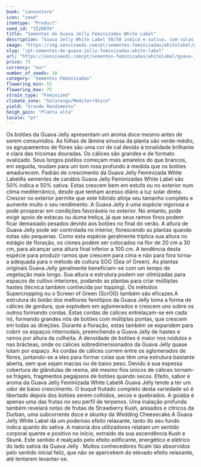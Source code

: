 ```yaml
---
book: "cannastore"
icon: "seed"
itemtype: "Product"
seed_id: "1520034"
title: "Sementes de Guava Jelly Feminizadas White Label"
description: "Guava Jelly White Label 50/50 indica e sativa, com colas revestidas de cristais infundidos, aromas de frutas exóticas, efeito relaxante quente e positivo."
image: "https://img.sensiseeds.com/pt/sementes-feminizadas/whitelabel/guava-jelly-image.png"
slug: "/pt-sementes-de-guava-jelly-feminizadas-white-label"
url: "https://sensiseeds.com/pt/sementes-feminizadas/whitelabel/guava-jelly?a_aid=cannastore"
price: 75
currency: "eur"
number_of_seeds: 10
category: "Sementes Feminizadas"
flowering_min: 55
flowering_max: 75
strain_type: "Feminized"
climate_zone: "Solarengo/Mediterrânico"
yield: "Grande Rendimento"
heigh_gain: "Planta alta"
locale: "pt"
---
```

Os botões da Guava Jelly apresentam um aroma doce mesmo antes de serem consumidos. As folhas de lâmina sinuosa da planta são verde-médio, os agrupamentos de flores são uma cor de cal devido à tonalidade brilhante e clara das tricomas douradas. Os cálices são grandes e de formato ovalizado. Seus longos pistilos começam mais amarelos do que brancos, em seguida, mudam para um tom rosa profundo à medida que os botões amadurecem. Padrão de crescimento da Guava Jelly Feminizada White LabelAs sementes de canábis Guava Jelly Feminizadas White Label são 50% indica e 50% sativa. Estas crescem bem em estufa ou no exterior num clima mediterrânico, desde que tenham acesso diário a luz solar direta. Crescer no exterior permite que este híbrido atinja seu tamanho completo e aumente muito o seu rendimento. A Guava Jelly é uma espécie vigorosa e pode prosperar em condições favoráveis no exterior. No entanto, pode exigir apoio de estacas ou duma treliça, já que seus ramos finos podem ficar demasiado pesados devido aos botões no final do verão. A altura de Guava Jelly pode ser controlada no interior, florescendo as plantas quando estas são pequenas. Como esta espécie geralmente triplica sua altura no estágio de floração, os clones podem ser colocados na flor de 20 cm a 30 cm, para alcançar uma altura final inferior a 100 cm. A tendência desta espécie para produzir ramos que crescem para cima e não para fora torna-a adequada para o método de cultura SOG (Sea of Green). As plantas originais Guava Jelly geralmente beneficiam-se com um tempo de vegetação mais longo. Sua altura e estrutura podem ser otimizadas para espaços de cultivo interiores, podando as plantas para criar múltiplas hastes (técnica também conhecida por topping). Os métodos Supercropping ou o Screen of Green (ScrOG) também são eficazes.A estrutura do botão dos melhores fenótipos da Guava Jelly toma a forma de cálices de gordura, que explodem em aglomerados e crescem uns sobre os outros formando cordas. Estas cordas de cálices entrelaçam-se em cada nó, formando grandes nós de botões com múltiplas pontas, que crescem em todas as direções. Durante a floração, estas também se expandem para cobrir os espaços internodais, preenchendo a Guava Jelly de hastes e ramos por altura da colheita. A densidade de botões é maior nos nódulos e nas brácteas, onde os cálices sobredimensionados da Guava Jelly quase lutam por espaço. As cordas de cálices correm entre os aglomerados de flores, juntando-se a eles para formar colas que têm uma estrutura bastante aberta, sem que sejam macias ou de baixo peso. Devido à sua espessa cobertura de glândulas de resina, até mesmo fios únicos de cálices tornam-se frágeis, fragmentos pegajosos de botões quando secos. Efeito, sabor e aroma da Guava Jelly Feminizada White LabelA Guava Jelly tende a ter um odor de baixo crescimento. O buquê frutado completo desta variedade só é libertado depois dos botões serem colhidos, secos e quebrados. A goiaba é apenas uma das frutas no seu perfil de terpenos. Uma inalação profunda também revelará notas de frutas de Strawberry Kush, anisados e cítricos da Durban, uma subcorrente doce e skunky da Wedding Cheesecake.A Guava Jelly White Label dá um poderoso efeito relaxante, tanto do seu fundo indica quanto do sativa. A maioria dos utilizadores relatam um sentido corporal quente e positivo no início, extraído da sua ascendência Kush e Skunk. Este sentido é realçado pelo efeito edificante, energético e elétrico do lado sativa da Guava Jelly . Muitos conhecedores ficam tão absorvidos pelo sentido inicial feliz, que não se apercebem do elevado efeito relaxante, até tentarem levantar-se.
